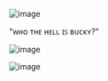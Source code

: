 <div align=center'>

![image](https://github.com/user-attachments/assets/497ad23e-e64c-408b-a87a-15d2f63aba5e)

"ᴡʜᴏ ᴛʜᴇ ʜᴇʟʟ ɪꜱ ʙᴜᴄᴋʏ?"

![image](https://github.com/user-attachments/assets/1840ded3-ee1d-4317-bcee-a2c1c0c3e0d5)

![image](https://github.com/user-attachments/assets/3ae9044d-9e7f-4485-bc28-597ebd08036e)




